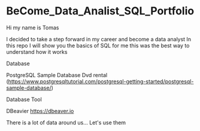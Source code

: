 # BeCome_Data_Analist_SQL_Portfolio

Hi my name is Tomas

I decided to take a step forward in my career and become a data analyst 
In this repo I will show you the basics of SQL for me this was the best way to understand how it works

Database

PostgreSQL Sample Database Dvd rental
(https://www.postgresqltutorial.com/postgresql-getting-started/postgresql-sample-database/)

Database Tool

DBeavier 
https://dbeaver.io

There is a lot of data around us... Let's use them
